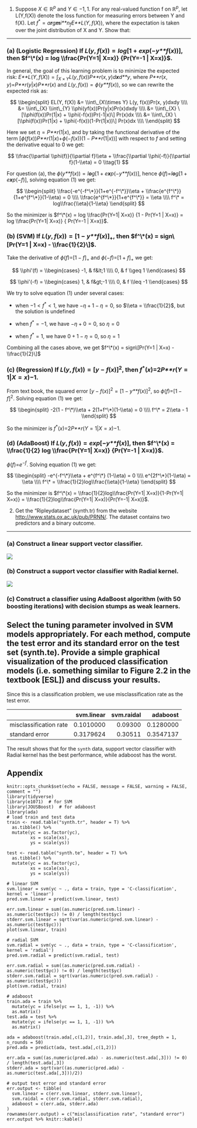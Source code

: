 















1. Suppose *X* ∈ ℝ<sup>*p*</sup> and *Y* ∈ −1, 1. For any real-valued function f on ℝ<sup>*p*</sup>, let L(Y,f(X)) denote the loss function for measuring errors between Y and f(X). Let *f*<sup>\*</sup> = *a**r**g**m**i**n*<sub>*f*</sub>*E**L*(*Y*, *f*(*X*)), where the expectation is taken over the joint distribution of X and Y. Show that:
----------------------------------------------------------------------------------------------------------------------------------------------------------------------------------------------------------------------------------------------------------------------------------------------------------------------------------------------------

### (a) (Logistic Regression) If *L*(*y*, *f*(*x*)) = *l**o**g*\[1 + *e**x**p*(−*y**f*(*x*))\], then $f^\*(x) = log \\frac{Pr(Y=1| X=x)} {Pr(Y=-1 | X=x)}$.

In general, the goal of this learning problem is to minimize the
expected risk:
*E**L*(*Y*, *f*(*X*)) = ∫<sub>*X* × *Y*</sub>*L*(*y*, *f*(*x*))*P**r*(*x*, *y*)*d**x**d**y*,
where *P**r*(*x*, *y*)=*P**r*(*y*|*x*)*P**r*(*x*) and
*L*(*y*, *f*(*x*)) = *ϕ*(*y**f*(*x*)), so we can rewrite the expected
risk as:

$$
\\begin{split}
EL(Y, f(X)) &= \\int\_{X\\times Y} L(y, f(x))Pr(x, y)dxdy \\\\
&= \\int\_{X} \\int\_{Y} \\phi(yf(x))Pr(y|x)Pr(x)dxdy \\\\
&= \\int\_{X} \[\\phi(f(x))Pr(1|x) + \\phi(-f(x))Pr(-1|x)\] Pr(x)dx \\\\
&= \\int\_{X} \[\\phi(f(x))Pr(1|x) + \\phi(-f(x))(1-Pr(1|x))\] Pr(x)dx \\\\
\\end{split}
$$

Here we set *η* = *P**r*(1|*x*), and by taking the functional derivative
of the term
\[*ϕ*(*f*(*x*))*P**r*(1|*x*)+*ϕ*(−*f*(*x*))(1 − *P**r*(1|*x*))\] with
respect to *f* and setting the derivative equal to 0 we get:

$$
\\frac{\\partial \\phi(f)}{\\partial f}\\eta + \\frac{\\partial \\phi(-f)}{\\partial f}(1-\\eta) = 0
\\tag{1}
$$

For question (a), the
*ϕ*(*y**f*(*x*)) = *l**o**g*\[1 + *e**x**p*(−*y**f*(*x*))\], hence
*ϕ*(*f*)=*l**o**g*\[1 + *e**x**p*(−*f*)\], solving equation (1) we get:

$$
\\begin{split}
\\frac{-e^{-f^\*}}{1+e^{-f^\*}}\\eta + \\frac{e^{f^\*}}{1+e^{f^\*}}(1-\\eta) = 0 \\\\
\\frac{e^{f^\*}}{1+e^{f^\*}} = \\eta \\\\
f^\* = log\\frac{\\eta}{1-\\eta}
\\end{split}
$$

So the minimizer is
$f^\*(x) = log \\frac{Pr(Y=1| X=x)} {1 - Pr(Y=1 | X=x)} = log \\frac{Pr(Y=1| X=x)} { Pr(Y=-1 | X=x)}$.

### (b) (SVM) If *L*(*y*, *f*(*x*)) = \[1 − *y**f*(*x*)\]<sub>+</sub>, then $f^\*(x) = sign\[Pr(Y=1 | X=x) - \\frac{1}{2}\]$.

Take the derivative of *ϕ*(*f*)=\[1 − *f*\]<sub>+</sub> and
*ϕ*(−*f*)=\[1 + *f*\]<sub>+</sub> we get:

$$
\\phi'(f) = 
\\begin{cases}
  -1, & f&lt;1 \\\\
  0, & f \\geq 1
\\end{cases}
$$

$$
\\phi'(-f) = 
\\begin{cases}
  1, & f&gt;-1 \\\\
  0, & f \\leq -1
\\end{cases}
$$

We try to solve equation (1) under several cases:

-   when −1 &lt; *f*<sup>\*</sup> &lt; 1, we have −*η* + 1 − *η* = 0, so
    $\\eta = \\frac{1}{2}$, but the solution is undefined

-   when *f*<sup>\*</sup> = −1, we have −*η* + 0 = 0, so *η* = 0

-   when *f*<sup>\*</sup> = 1, we have 0 + 1 − *η* = 0, so *η* = 1

Combining all the cases above, we get
$f^\*(x) = sign\[Pr(Y=1 | X=x) - \\frac{1}{2}\]$

### (c) (Regression) If *L*(*y*, *f*(*x*)) = \[*y* − *f*(*x*)\]<sup>2</sup>, then *f*<sup>\*</sup>(*x*)=2*P**r*(*Y* = 1|*X* = *x*)−1.

From text book, the squared error
\[*y* − *f*(*x*)\]<sup>2</sup> = \[1 − *y**f*(*x*)\]<sup>2</sup>, so
*ϕ*(*f*)=\[1 − *f*\]<sup>2</sup>. Solving equation (1) we get:

$$
\\begin{split}
-2(1 - f^\*)\\eta + 2(1+f^\*)(1-\\eta) = 0 \\\\
f^\* = 2\\eta - 1
\\end{split}
$$

So the minimizer is *f*<sup>\*</sup>(*x*)=2*P**r*(*Y* = 1|*X* = *x*)−1.

### (d) (AdaBoost) If *L*(*y*, *f*(*x*)) = *e**x**p*\[−*y**f*(*x*)\], then $f^\*(x) = \\frac{1}{2} log \\frac{Pr(Y=1| X=x)} {Pr(Y=-1 | X=x)}$.

*ϕ*(*f*)=*e*<sup>−*f*</sup>. Solving equation (1) we get:

$$
\\begin{split}
-e^{-f^\*}\\eta + e^{f^\*} (1-\\eta) = 0 \\\\
e^{2f^\*}(1-\\eta) = \\eta \\\\
f^\* = \\frac{1}{2}log\\frac{\\eta}{1-\\eta}
\\end{split}
$$

So the minimizer is
$f^\*(x) = \\frac{1}{2}log\\frac{Pr(Y=1| X=x)}{1-Pr(Y=1| X=x)} = \\frac{1}{2}log\\frac{Pr(Y=1| X=x)}{Pr(Y=-1| X=x)}$.

2. Get the “Ripleydataset” (synth.tr) from the website <http://www.stats.ox.ac.uk/pub/PRNN/>. The dataset contains two predictors and a binary outcome.
-------------------------------------------------------------------------------------------------------------------------------------------------------

### (a) Construct a linear support vector classifier.

![](HW3_answer_files/figure-markdown_strict/unnamed-chunk-2-1.png)

### (b) Construct a support vector classifier with Radial kernel.

![](HW3_answer_files/figure-markdown_strict/unnamed-chunk-3-1.png)

### (c) Construct a classifier using AdaBoost algorithm (with 50 boosting iterations) with decision stumps as weak learners.

Select the tuning parameter involved in SVM models appropriately. For each method, compute the test error and its standard error on the test set (synth.te). Provide a simple graphical visualization of the produced classification models (i.e. something similar to Figure 2.2 in the textbook \[ESL\]) and discuss your results.
------------------------------------------------------------------------------------------------------------------------------------------------------------------------------------------------------------------------------------------------------------------------------------------------------------------------------------

Since this is a classification problem, we use misclassification rate as
the test error.

<table>
<thead>
<tr class="header">
<th></th>
<th align="right">svm.linear</th>
<th align="right">svm.raidal</th>
<th align="right">adaboost</th>
</tr>
</thead>
<tbody>
<tr class="odd">
<td>misclassification rate</td>
<td align="right">0.1010000</td>
<td align="right">0.09300</td>
<td align="right">0.1280000</td>
</tr>
<tr class="even">
<td>standard error</td>
<td align="right">0.3179624</td>
<td align="right">0.30511</td>
<td align="right">0.3547137</td>
</tr>
</tbody>
</table>

The result shows that for the `synth` data, support vector classifier
with Radial kernel has the best performance, while adaboost has the
worst.

Appendix
--------

    knitr::opts_chunk$set(echo = FALSE, message = FALSE, warning = FALSE, comment = "")
    library(tidyverse)
    library(e1071)  # for SVM
    library(JOUSBoost)  # for adaboost
    library(ada)
    # load train and test data
    train <- read.table("synth.tr", header = T) %>% 
      as.tibble() %>% 
      mutate(yc = as.factor(yc), 
             xs = scale(xs), 
             ys = scale(ys))

    test <- read.table("synth.te", header = T) %>% 
      as.tibble() %>% 
      mutate(yc = as.factor(yc), 
             xs = scale(xs), 
             ys = scale(ys))

    # linear SVM
    svm.linear = svm(yc ~ ., data = train, type = 'C-classification', kernel = 'linear')
    pred.svm.linear = predict(svm.linear, test)

    err.svm.linear = sum((as.numeric(pred.svm.linear) - as.numeric(test$yc)) != 0) / length(test$yc)
    stderr.svm.linear = sqrt(var(as.numeric(pred.svm.linear) - as.numeric(test$yc)))
    plot(svm.linear, train)

    # radial SVM
    svm.radial = svm(yc ~ ., data = train, type = 'C-classification', kernel = 'radial')
    pred.svm.radial = predict(svm.radial, test)

    err.svm.radial = sum((as.numeric(pred.svm.radial) - as.numeric(test$yc)) != 0) / length(test$yc)
    stderr.svm.radial = sqrt(var(as.numeric(pred.svm.radial) - as.numeric(test$yc)))
    plot(svm.radial, train)

    # adaboost
    train.ada = train %>% 
      mutate(yc = ifelse(yc == 1, 1, -1)) %>% 
      as.matrix()
    test.ada = test %>% 
      mutate(yc = ifelse(yc == 1, 1, -1)) %>% 
      as.matrix()

    ada = adaboost(train.ada[,c(1,2)], train.ada[,3], tree_depth = 1, n_rounds = 50)
    pred.ada = predict(ada, test.ada[,c(1,2)])

    err.ada = sum((as.numeric(pred.ada) - as.numeric(test.ada[,3])) != 0) / length(test.ada[,3])
    stderr.ada = sqrt(var((as.numeric(pred.ada) - as.numeric(test.ada[,3]))/2))

    # output test error and standard error
    err.output <- tibble(
      svm.linear = c(err.svm.linear, stderr.svm.linear),
      svm.raidal = c(err.svm.radial, stderr.svm.radial),
      adaboost = c(err.ada, stderr.ada)
    )
    rownames(err.output) = c("misclassification rate", "standard error")
    err.output %>% knitr::kable()
